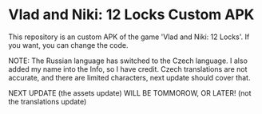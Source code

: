 # Vlad and Niki: 12 Locks Custom APK
This repository is an custom APK of the game 'Vlad and Niki: 12 Locks'.
If you want, you can change the code.

NOTE: The Russian language has switched to the Czech language. I also added my name into the Info, so I have credit.
Czech translations are not accurate, and there are limited characters, next update should cover that.

NEXT UPDATE (the assets update) WILL BE TOMMOROW, OR LATER! (not the translations update)
